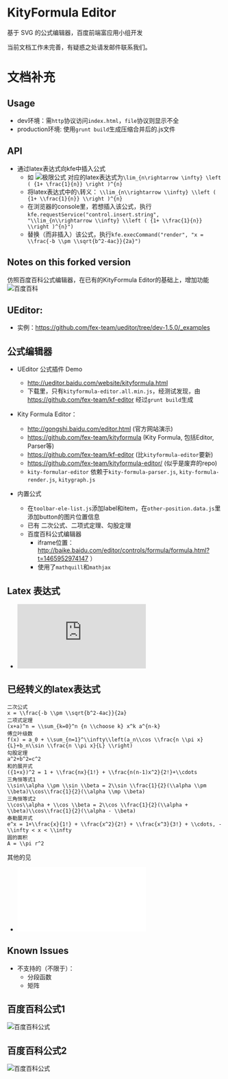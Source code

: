 # KityFormula Editor

基于 SVG 的公式编辑器，百度前端富应用小组开发

当前文档工作未完善，有疑惑之处请发邮件联系我们。


# 文档补充

## Usage

* dev环境：需``http``协议访问``index.html``，``file``协议则显示不全
* production环境: 使用``grunt build``生成压缩合并后的.js文件


## API
* 通过latex表达式向kfe中插入公式
   * 如 ![极限公式](https://cloud.githubusercontent.com/assets/4011348/16071421/da3a42d0-330d-11e6-88f0-ce761203b1b4.png) 对应的latex表达式为``\lim_{n\rightarrow \infty} \left ( {1+ \frac{1}{n}} \right )^{n}``
   * 将latex表达式中的``\``转义： ``\\lim_{n\\rightarrow \\infty} \\left ( {1+ \\frac{1}{n}} \\right )^{n}``
   * 在浏览器的console里，若想插入该公式，执行``kfe.requestService("control.insert.string", "\\lim_{n\\rightarrow \\infty} \\left ( {1+ \\frac{1}{n}} \\right )^{n}")``
   * 替换（而非插入）该公式，执行``kfe.execCommand("render", "x = \\frac{-b \\pm \\sqrt{b^2-4ac}}{2a}")``


## Notes on this forked version

仿照百度百科公式编辑器，在已有的KityFormula Editor的基础上，增加功能
![百度百科](https://cloud.githubusercontent.com/assets/4011348/16103817/68baaa36-33ae-11e6-8666-2f34dc4c51eb.png)


## UEditor:

*  实例：https://github.com/fex-team/ueditor/tree/dev-1.5.0/_examples

## 公式编辑器

* UEditor 公式插件 Demo 
   * http://ueditor.baidu.com/website/kityformula.html 
   * 下载里，只有``kityformula-editor.all.min.js``，经测试发现，由 https://github.com/fex-team/kf-editor 经过``grunt build``生成

* Kity Formula Editor： 
   * http://gongshi.baidu.com/editor.html (官方网站演示)
   * https://github.com/fex-team/kityformula (Kity Formula, 包括Editor, Parser等)
   * https://github.com/fex-team/kf-editor (比``kityformula-editor``要新)
   * https://github.com/fex-team/kityformula-editor/  (似乎是废弃的repo)
   * ``kity-formular-editor`` 依赖于``kity-formula-parser.js``, ``kity-formula-render.js``, ``kitygraph.js``


* 内置公式  
  * 在``toolbar-ele-list.js``添加label和item，在``other-position.data.js``里添加button的图片位置信息
  * 已有 二次公式、二项式定理、勾股定理 
  * 百度百科公式编辑器 
     * iframe位置： http://baike.baidu.com/editor/controls/formula/formula.html?t=1465952974147 ）
     * 使用了``mathquill``和``mathjax``

## Latex 表达式
* ![Aurora: Short introduction to LaTeX symbols and commands](http://elevatorlady.ca/doc/refcard/expressions.html)


## 已经转义的latex表达式
```
二次公式
x = \\frac{-b \\pm \\sqrt{b^2-4ac}}{2a}
二项式定理
(x+a)^n = \\sum_{k=0}^n {n \\choose k} x^k a^{n-k}
傅立叶级数
f(x) = a_0 + \\sum_{n=1}^\\infty\\left(a_n\\cos \\frac{n \\pi x}{L}+b_n\\sin \\frac{n \\pi x}{L} \\right)
勾股定理
a^2+b^2=c^2
和的展开式
({1+x})^2 = 1 + \\frac{nx}{1!} + \\frac{n(n-1)x^2}{2!}+\\cdots
三角恒等式1
\\sin\\alpha \\pm \\sin \\beta = 2\\sin \\frac{1}{2}(\\alpha \\pm \\beta)\\cos\\frac{1}{2}(\\alpha \\mp \\beta)
三角恒等式2
\\cos\\alpha + \\cos \\beta = 2\\cos \\frac{1}{2}(\\alpha + \\beta)\\cos\\frac{1}{2}(\\alpha - \\beta)
泰勒展开式
e^x = 1+\\frac{x}{1!} + \\frac{x^2}{2!} + \\frac{x^3}{3!} + \\cdots, -\\infty < x < \\infty
圆的面积
A = \\pi r^2
```
其他的见
* ![formulaConfig.js](baidu_baike_formula_editor/formula_baike_files/formulaConfig_formatted.js)


##  Known Issues
* 不支持的（不限于）：
  * 分段函数
  * 矩阵

## 百度百科公式1
   ![百度百科公式](http://baike.bdimg.com/static/editor/img/fastFormual-bg_99703d95.png)

## 百度百科公式2
   ![百度百科公式](http://baike.bdimg.com/static/editor/img/formula-symbol-all_8ecbac56.png)
   
